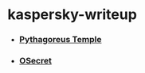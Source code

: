 # kaspersky-writeup

- ### [Pythagoreus Temple](https://github.com/pedrobruneli/ctf-kaspersky-writeup-2025/blob/main/Pythagoreus%20Temple.md)
- ### [OSecret](https://github.com/pedrobruneli/ctf-kaspersky-writeup-2025/blob/main/Areca%20Backup.md)
